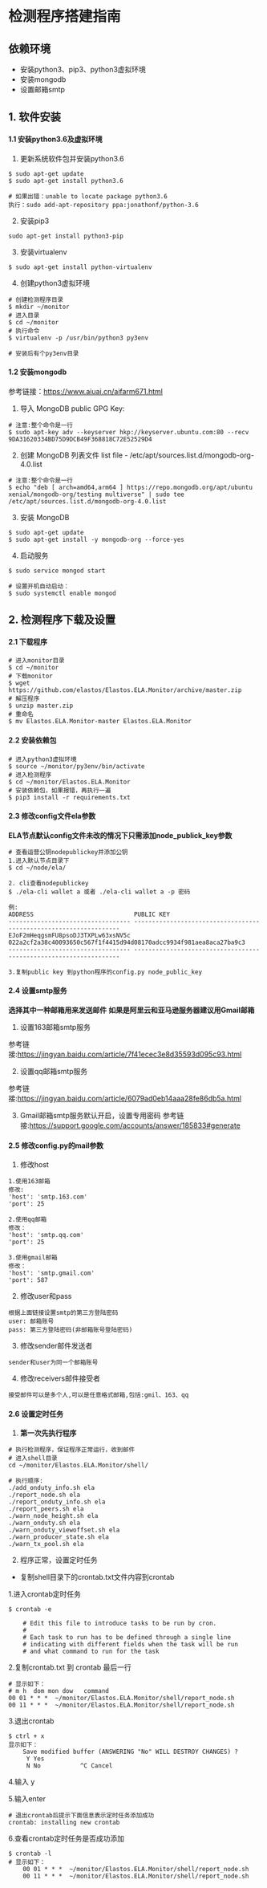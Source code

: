 

# 检测程序搭建指南

## 依赖环境
- 安装python3、pip3、python3虚拟环境
- 安装mongodb
- 设置邮箱smtp

## 1. 软件安装

#### 1.1 安装python3.6及虚拟环境
    
1. 更新系统软件包并安装python3.6

```
$ sudo apt-get update
$ sudo apt-get install python3.6

# 如果出错：unable to locate package python3.6
执行：sudo add-apt-repository ppa:jonathonf/python-3.6

```
2. 安装pip3

```
sudo apt-get install python3-pip
```
3. 安装virtualenv

```
$ sudo apt-get install python-virtualenv

```
4. 创建python3虚拟环境

```
# 创建检测程序目录
$ mkdir ~/monitor
# 进入目录
$ cd ~/monitor
# 执行命令
$ virtualenv -p /usr/bin/python3 py3env

# 安装后有个py3env目录
```
    
#### 1.2 安装mongodb   

参考链接：https://www.aiuai.cn/aifarm671.html

1. 导入 MongoDB public GPG Key:

```
# 注意:整个命令是一行
$ sudo apt-key adv --keyserver hkp://keyserver.ubuntu.com:80 --recv 9DA31620334BD75D9DCB49F368818C72E52529D4
```
2. 创建 MongoDB 列表文件 list file - /etc/apt/sources.list.d/mongodb-org-4.0.list


```
# 注意:整个命令是一行
$ echo "deb [ arch=amd64,arm64 ] https://repo.mongodb.org/apt/ubuntu xenial/mongodb-org/testing multiverse" | sudo tee /etc/apt/sources.list.d/mongodb-org-4.0.list
```

3. 安装 MongoDB

```
$ sudo apt-get update
$ sudo apt-get install -y mongodb-org --force-yes
```

4. 启动服务

```
$ sudo service mongod start 

# 设置开机自动启动：
$ sudo systemctl enable mongod
```

## 2. 检测程序下载及设置

#### 2.1 下载程序

```
# 进入monitor目录
$ cd ~/monitor
# 下载monitor
$ wget https://github.com/elastos/Elastos.ELA.Monitor/archive/master.zip
# 解压程序
$ unzip master.zip
# 重命名
$ mv Elastos.ELA.Monitor-master Elastos.ELA.Monitor

```

#### 2.2 安装依赖包

```
# 进入python3虚拟环境
$ source ~/monitor/py3env/bin/activate
# 进入检测程序
$ cd ~/monitor/Elastos.ELA.Monitor
# 安装依赖包，如果报错，再执行一遍
$ pip3 install -r requirements.txt
```


#### 2.3 修改config文件ela参数
**ELA节点默认config文件未改的情况下只需添加node_publick_key参数**

```
# 查看运营公钥nodepublickey并添加公钥
1.进入默认节点目录下
$ cd ~/node/ela/

2. cli查看nodepublickey
$ ./ela-cli wallet a 或者 ./ela-cli wallet a -p 密码

例:
ADDRESS                            PUBLIC KEY                                                        
---------------------------------- ------------------------------------------------------------------
EJoF2mHeqgsmFU8psoDJ3TXPLw63xsNV5c 022a2cf2a38c40093650c567f1f4415d94d08170adcc9934f981aea8aca27ba9c3
---------------------------------- ------------------------------------------------------------------

3.复制public key 到python程序的config.py node_public_key
```

#### 2.4 设置smtp服务
**选择其中一种邮箱用来发送邮件**
**如果是阿里云和亚马逊服务器建议用Gmail邮箱**

1. 设置163邮箱smtp服务

参考链接:https://jingyan.baidu.com/article/7f41ecec3e8d35593d095c93.html

2. 设置qq邮箱smtp服务

参考链接:https://jingyan.baidu.com/article/6079ad0eb14aaa28fe86db5a.html
    
3. Gmail邮箱smtp服务默认开启，设置专用密码
参考链接:https://support.google.com/accounts/answer/185833#generate

#### 2.5 修改config.py的mail参数
1. 修改host

```
1.使用163邮箱
修改:
'host': 'smtp.163.com'
'port': 25

2.使用qq邮箱
修改：
'host': 'smtp.qq.com'
'port': 25

3.使用gmail邮箱
修改：
'host': 'smtp.gmail.com'
'port': 587
```


2. 修改user和pass

```
根据上面链接设置smtp的第三方登陆密码
user: 邮箱账号
pass: 第三方登陆密码(非邮箱账号登陆密码)
```

3. 修改sender邮件发送者

```
sender和user为同一个邮箱账号
```

4. 修改receivers邮件接受者

```
接受邮件可以是多个人,可以是任意格式邮箱,包括:gmil、163、qq
```

#### 2.6 设置定时任务

1. **第一次先执行程序**

```
# 执行检测程序，保证程序正常运行，收到邮件
# 进入shell目录
cd ~/monitor/Elastos.ELA.Monitor/shell/

# 执行顺序:
./add_onduty_info.sh ela 
./report_node.sh ela       
./report_onduty_info.sh ela
./report_peers.sh ela      
./warn_node_height.sh ela
./warn_onduty.sh ela       
./warn_onduty_viewoffset.sh ela    
./warn_producer_state.sh ela      
./warn_tx_pool.sh ela
```

2. 程序正常，设置定时任务

- 复制shell目录下的crontab.txt文件内容到crontab

1.进入crontab定时任务

```
$ crontab -e

    # Edit this file to introduce tasks to be run by cron.
    #
    # Each task to run has to be defined through a single line
    # indicating with different fields when the task will be run
    # and what command to run for the task
```

2.复制crontab.txt 到 crontab 最后一行

```
# 显示如下：
# m h  dom mon dow   command
00 01 * * *  ~/monitor/Elastos.ELA.Monitor/shell/report_node.sh
00 11 * * *  ~/monitor/Elastos.ELA.Monitor/shell/report_node.sh
```

3.退出crontab

```
$ ctrl + x
显示如下：
    Save modified buffer (ANSWERING "No" WILL DESTROY CHANGES) ?
     Y Yes
     N No           ^C Cancel
```

4.输入 y 

5.输入enter

```
# 退出crontab后提示下面信息表示定时任务添加成功
crontab: installing new crontab
```

6.查看crontab定时任务是否成功添加

```
$ crontab -l
# 显示如下：
    00 01 * * *  ~/monitor/Elastos.ELA.Monitor/shell/report_node.sh
    00 11 * * *  ~/monitor/Elastos.ELA.Monitor/shell/report_node.sh
```


